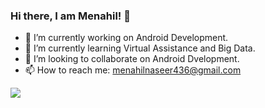 ### Hi there, I am Menahil! 👋

- 🔭 I’m currently working on Android Development.
- 🌱 I’m currently learning Virtual Assistance and Big Data.
- 👯 I’m looking to collaborate on Android Dvelopment.
- 📫 How to reach me: menahilnaseer436@gmail.com

<img src="https://github-readme-stats.vercel.app/api?username=Menahil-Naseer&&show_icons=true&title_color=ffffff&icon_color=bb2acf&text_color=daf7dc&bg_color=151515">
